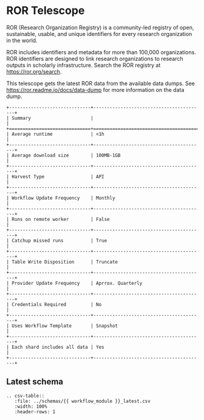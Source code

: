 # ROR Telescope

ROR (Research Organization Registry) is a community-led registry of open, sustainable, usable, and unique identifiers for every research organization in the world.

ROR includes identifiers and metadata for more than 100,000 organizations. 
ROR identifiers are designed to link research organizations to research outputs in scholarly infrastructure. 
Search the ROR registry at https://ror.org/search.

This telescope gets the latest ROR data from the available data dumps. 
See https://ror.readme.io/docs/data-dump for more information on the data dump.


 ```eval_rst
+------------------------------+-----------------------------------------+
| Summary                      |                                         |
+==============================+=========================================+
| Average runtime              | <1h                                     |
+------------------------------+-----------------------------------------+
| Average download size        | 100MB-1GB                               |
+------------------------------+-----------------------------------------+
| Harvest Type                 | API                                     |
+------------------------------+-----------------------------------------+
| Workflow Update Frequency    | Monthly                                 |
+------------------------------+-----------------------------------------+
| Runs on remote worker        | False                                   |
+------------------------------+-----------------------------------------+
| Catchup missed runs          | True                                    |
+------------------------------+-----------------------------------------+
| Table Write Disposition      | Truncate                                |
+------------------------------+-----------------------------------------+
| Provider Update Frequency    | Aprrox. Quarterly                       |
+------------------------------+-----------------------------------------+
| Credentials Required         | No                                      |
+------------------------------+-----------------------------------------+
| Uses Workflow Template       | Snapshot                                |
+------------------------------+-----------------------------------------+
| Each shard includes all data | Yes                                     |
+------------------------------+-----------------------------------------+
```

## Latest schema
``` eval_rst
.. csv-table::
   :file: ../schemas/{{ workflow_module }}_latest.csv
   :width: 100%
   :header-rows: 1
```